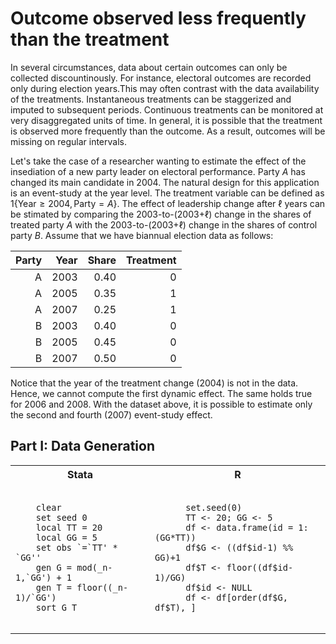 # Outcome observed less frequently than the treatment

In several circumstances, data about certain outcomes can only be collected discountinously. For instance, electoral outcomes are recorded only during election years.This may often contrast with the data availability of the treatments. Instantaneous treatments can be staggerized and imputed to subsequent periods. Continuous treatments can be monitored at very disaggregated units of time. In general, it is possible that the treatment is observed more frequently than the outcome. As a result, outcomes will be missing on regular intervals. 

Let's take the case of a researcher wanting to estimate the effect of the insediation of a new party leader on electoral performance. Party $A$ has changed its main candidate in 2004. The natural design for this application is an event-study at the year level. The treatment variable can be defined as $1 \{\text{Year} \geq 2004, \text{Party} = A\}$. The effect of leadership change after $\ell$ years can be stimated by comparing the 2003-to-(2003+$\ell$) change in the shares of treated party $A$ with the 2003-to-(2003+$\ell$) change in the shares of control party $B$. Assume that we have biannual election data as follows:

| Party |Year |Share |Treatment|
| ----: |----:|----: |----:    |
| A     |2003 |0.40  |0        |
| A     |2005 |0.35  |1        |
| A     |2007 |0.25  |1        |
| B     |2003 |0.40  |0        |
| B     |2005 |0.45  |0        |
| B     |2007 |0.50  |0        |

Notice that the year of the treatment change (2004) is not in the data. Hence, we cannot compute the first dynamic effect. The same holds true for 2006 and 2008. With the dataset above, it is possible to estimate only the second and fourth (2007) event-study effect. 



## Part I: Data Generation 

<table>
  <tr>
    <th>Stata</th>
    <th>R</th>
  </tr>
  <tr>
    <td>
    <pre><code>
    clear
    set seed 0
    local TT = 20
    local GG = 5
    set obs `=`TT' * `GG''
    gen G = mod(_n-1,`GG') + 1
    gen T = floor((_n-1)/`GG')
    sort G T
    </pre></code>
    </td>
    <td>
    <pre><code>
      set.seed(0)
      TT <- 20; GG <- 5
      df <- data.frame(id = 1:(GG*TT))
      df$G <- ((df$id-1) %% GG)+1
      df$T <- floor((df$id-1)/GG)
      df$id <- NULL
      df <- df[order(df$G, df$T), ]
    </pre></code>
    </td>
  </tr>
</table>

